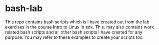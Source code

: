 # bash-lab
This repo contains bash scripts which is I have created out from the lab exercises in the course Intro to Linux in edx.
This. may also contains work related bash scripts and all other bash scripts I have created for any purpose.
You may refer to these examples to create your scripts too.
